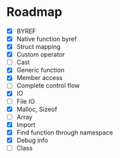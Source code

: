 # Roadmap

- [x] BYREF
- [x] Native function byref
- [x] Struct mapping
- [x] Custom operator
- [ ] Cast
- [x] Generic function
- [x] Member access
- [ ] Complete control flow
- [x] IO
- [ ] File IO
- [x] Malloc, Sizeof
- [ ] Array
- [x] Import
- [x] Find function through namespace
- [x] Debug info
- [ ] Class
